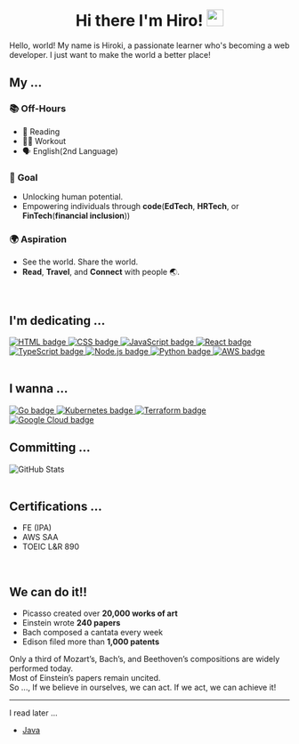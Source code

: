 <h1 align="center">
  Hi there I'm Hiro!
  <img src="https://media.giphy.com/media/hvRJCLFzcasrR4ia7z/giphy.gif" width="30px" height="30px"/>
</h1>

Hello, world!
My name is Hiroki, a passionate learner who's becoming a web developer.
I just want to make the world a better place!
<br>

## My ...

### 📚 **Off-Hours**

- 📖 Reading
- 🏋️‍♂️ Workout
- 🗣️ English(2nd Language)

### 🎯 **Goal**

- Unlocking human potential.
- Empowering individuals through **code**(**EdTech**, **HRTech**, or **FinTech**(**financial inclusion**))

### 🌍 **Aspiration**

- See the world. Share the world.
- **Read**, **Travel**, and **Connect** with people 🌏.


<br>

## I'm dedicating ...
<div id="badges" align="left">
  <a href="https://developer.mozilla.org/en-US/docs/Web/HTML" target="_blank" rel="noopener noreferrer">
   <img src="https://img.shields.io/badge/-HTML5-%23E44D27?style=flat-square&logo=html5&logoColor=ffffff" alt="HTML badge" />
  </a>

  <a href="https://www.w3.org/Style/CSS/Overview.en.html" target="_blank" rel="noopener noreferrer">
     <img src="https://img.shields.io/badge/-CSS3-%231572B6?style=flat-square&logo=css3" alt="CSS badge" />
  </a>
  
  <a href="https://developer.mozilla.org/en-US/docs/Web/JavaScript" target="_blank" rel="noopener noreferrer">
     <img src="https://img.shields.io/badge/-JavaScript-%23F7DF1C?style=flat-square&logo=javascript&logoColor=000000&labelColor=%23F7DF1C"  alt="JavaScript badge" />
  </a>
  
  <a href="https://react.dev/reference/react" target="_blank" rel="noopener noreferrer">
     <img src="https://img.shields.io/badge/-React-%23282C34?style=flat-square&logo=react" alt="React badge" />
  </a>
  
  <a href="https://www.typescriptlang.org/docs/" target="_blank" rel="noopener noreferrer">
     <img src="https://img.shields.io/badge/-TypeScript-007ACC?style=flat-square&logo=typescript&logoColor=white" alt="TypeScript badge" />
  </a>
  
  <a href="https://nodejs.org/en" target="_blank" rel="noopener noreferrer">
     <img src="https://img.shields.io/badge/-nodejs-%23F7DF1C?style=flat-square&logo=node.js&labelColor=white&color=green"  alt="Node.js badge" />
  </a>

  <a href="https://www.python.org" target="_blank" rel="noopener noreferrer">
    <img src="https://img.shields.io/badge/-Python-3776AB?style=flat-square&logo=python&logoColor=white" alt="Python badge" />
  </a>
  
  <a href="https://aws.amazon.com" target="_blank" rel="noopener noreferrer">
    <img src="https://img.shields.io/badge/-AWS-232F3E?style=flat-square&logo=amazon-aws&logoColor=white" alt="AWS badge" />
  </a>

</div>

<br>

## I wanna ... 
<a href="https://golang.org" target="_blank" rel="noopener noreferrer">
  <img src="https://img.shields.io/badge/-Go-00ADD8?style=flat-square&logo=go&logoColor=white" alt="Go badge" />
</a>

<a href="https://kubernetes.io" target="_blank" rel="noopener noreferrer">
  <img src="https://img.shields.io/badge/-Kubernetes-326CE5?style=flat-square&logo=kubernetes&logoColor=white" alt="Kubernetes badge" />
</a>

<a href="https://www.terraform.io" target="_blank" rel="noopener noreferrer">
  <img src="https://img.shields.io/badge/-Terraform-623CE4?style=flat-square&logo=terraform&logoColor=white" alt="Terraform badge" />
</a>

<a href="https://cloud.google.com" target="_blank" rel="noopener noreferrer">
  <img src="https://img.shields.io/badge/-Google_Cloud-4285F4?style=flat-square&logo=googlecloud&logoColor=white" alt="Google Cloud badge" />
</a>

<br>

## Committing ... 
<div>
  <div style="display: flex;">
    <img src="https://github-readme-stats.vercel.app/api?username=hirokishimizu39&show_icons=true&theme=tokyonight&hide_border=true&bg_color=1a1b27&title_color=36BCF7&icon_color=36BCF7&text_color=ffffff&ring_color=36BCF7&card_width=320" alt="GitHub Stats" />
  </div>
</div>

<br>

## Certifications ...
- FE (IPA)
- AWS SAA
- TOEIC L&R 890

<br>

## We can do it!!
- Picasso created over <strong>20,000 works of art</strong>
- Einstein wrote <strong>240 papers</strong>
- Bach composed a cantata every week
- Edison filed more than <strong>1,000 patents</strong>

Only a third of Mozart’s, Bach’s, and Beethoven’s compositions are widely performed today.
<br>
Most of Einstein’s papers remain uncited.
<br>
So ...,  If we believe in ourselves, we can act. If we act, we can achieve it!

---

I read later ...
- [Java](https://docs.oracle.com/en/java/javase/23/)
